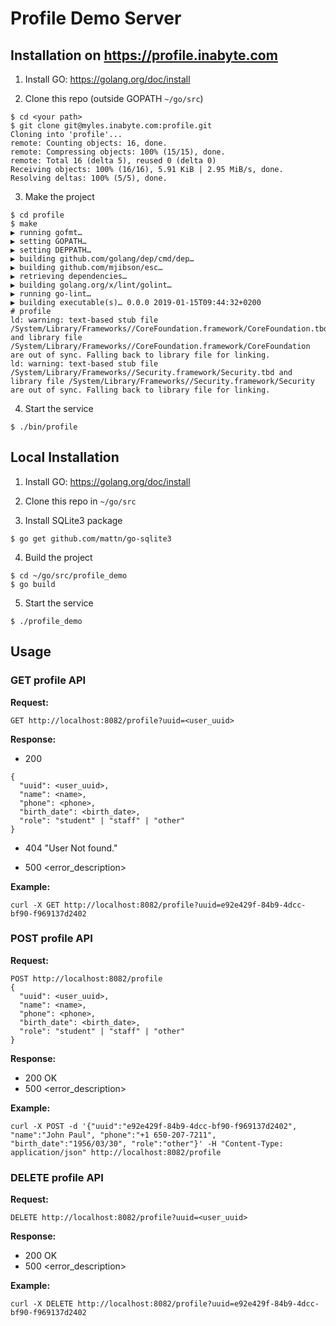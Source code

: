 # Profile Demo Server

## Installation on https://profile.inabyte.com

1. Install GO: https://golang.org/doc/install

2. Clone this repo (outside GOPATH `~/go/src`)
```
$ cd <your path> 
$ git clone git@myles.inabyte.com:profile.git
Cloning into 'profile'...
remote: Counting objects: 16, done.
remote: Compressing objects: 100% (15/15), done.
remote: Total 16 (delta 5), reused 0 (delta 0)
Receiving objects: 100% (16/16), 5.91 KiB | 2.95 MiB/s, done.
Resolving deltas: 100% (5/5), done.
```

3. Make the project
```
$ cd profile
$ make
▶ running gofmt…
▶ setting GOPATH…
▶ setting DEPPATH…
▶ building github.com/golang/dep/cmd/dep…
▶ building github.com/mjibson/esc…
▶ retrieving dependencies…
▶ building golang.org/x/lint/golint…
▶ running go-lint…
▶ building executable(s)… 0.0.0 2019-01-15T09:44:32+0200
# profile
ld: warning: text-based stub file /System/Library/Frameworks//CoreFoundation.framework/CoreFoundation.tbd and library file /System/Library/Frameworks//CoreFoundation.framework/CoreFoundation are out of sync. Falling back to library file for linking.
ld: warning: text-based stub file /System/Library/Frameworks//Security.framework/Security.tbd and library file /System/Library/Frameworks//Security.framework/Security are out of sync. Falling back to library file for linking.
```

4. Start the service
```
$ ./bin/profile
```

## Local Installation

1. Install GO: https://golang.org/doc/install

2. Clone this repo in `~/go/src`

3. Install SQLite3 package
```
$ go get github.com/mattn/go-sqlite3
```

4. Build the project
```
$ cd ~/go/src/profile_demo
$ go build
```

5. Start the service
```
$ ./profile_demo
```

## Usage

### __GET__ profile API

__Request:__
```
GET http://localhost:8082/profile?uuid=<user_uuid>
```

__Response:__
  - 200
```
{
  "uuid": <user_uuid>,
  "name": <name>,
  "phone": <phone>,
  "birth_date": <birth_date>,
  "role": "student" | "staff" | "other"
}
```

  - 404 "User Not found."

  - 500 <error_description>

__Example:__
```
curl -X GET http://localhost:8082/profile?uuid=e92e429f-84b9-4dcc-bf90-f969137d2402
```

### __POST__ profile API

__Request:__
```
POST http://localhost:8082/profile
{
  "uuid": <user_uuid>,
  "name": <name>,
  "phone": <phone>,
  "birth_date": <birth_date>,
  "role": "student" | "staff" | "other"
}
```

__Response:__
  - 200 OK
  - 500 <error_description>

__Example:__
```
curl -X POST -d '{"uuid":"e92e429f-84b9-4dcc-bf90-f969137d2402", "name":"John Paul", "phone":"+1 650-207-7211", "birth_date":"1956/03/30", "role":"other"}' -H "Content-Type: application/json" http://localhost:8082/profile
```

### __DELETE__ profile API

__Request:__
```
DELETE http://localhost:8082/profile?uuid=<user_uuid>
```

__Response:__
  - 200 OK
  - 500 <error_description>

__Example:__
```
curl -X DELETE http://localhost:8082/profile?uuid=e92e429f-84b9-4dcc-bf90-f969137d2402
```
